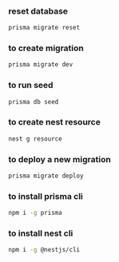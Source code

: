 ### reset database
```bash
prisma migrate reset
```
### to create migration 
```bash
prisma migrate dev
```
### to run seed
```bash
prisma db seed
```
### to create nest resource
```bash
nest g resource
```
### to deploy a new migration 
```bash
prisma migrate deploy
``` 
### to install prisma cli
```bash
npm i -g prisma
``` 
### to install nest cli
```bash
npm i -g @nestjs/cli
``` 